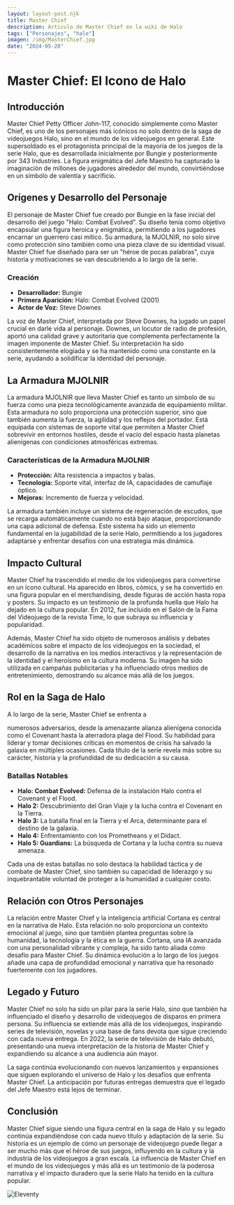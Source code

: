 ```yaml
---
layout: layout-post.njk
title: Master Chief
description: Articulo de Master Chief en la wiki de Halo
tags: ["Personajes", "halo"]
imagen: /img/MasterChief.jpg
date: "2024-05-20"
---
```


# Master Chief: El Icono de Halo

## Introducción

Master Chief Petty Officer John-117, conocido simplemente como Master Chief, es uno de los personajes más icónicos no solo dentro de la saga de videojuegos Halo, sino en el mundo de los videojuegos en general. Este supersoldado es el protagonista principal de la mayoría de los juegos de la serie Halo, que es desarrollada inicialmente por Bungie y posteriormente por 343 Industries. La figura enigmática del Jefe Maestro ha capturado la imaginación de millones de jugadores alrededor del mundo, convirtiéndose en un símbolo de valentía y sacrificio.

## Orígenes y Desarrollo del Personaje

El personaje de Master Chief fue creado por Bungie en la fase inicial del desarrollo del juego "Halo: Combat Evolved". Su diseño tenía como objetivo encapsular una figura heroica y enigmática, permitiendo a los jugadores encarnar un guerrero casi mítico. Su armadura, la MJOLNIR, no solo sirve como protección sino también como una pieza clave de su identidad visual. Master Chief fue diseñado para ser un "héroe de pocas palabras", cuya historia y motivaciones se van descubriendo a lo largo de la serie.

### Creación

- **Desarrollador:** Bungie
- **Primera Aparición:** Halo: Combat Evolved (2001)
- **Actor de Voz:** Steve Downes

La voz de Master Chief, interpretada por Steve Downes, ha jugado un papel crucial en darle vida al personaje. Downes, un locutor de radio de profesión, aportó una calidad grave y autoritaria que complementa perfectamente la imagen imponente de Master Chief. Su interpretación ha sido consistentemente elogiada y se ha mantenido como una constante en la serie, ayudando a solidificar la identidad del personaje.

## La Armadura MJOLNIR

La armadura MJOLNIR que lleva Master Chief es tanto un símbolo de su fuerza como una pieza tecnológicamente avanzada de equipamiento militar. Esta armadura no solo proporciona una protección superior, sino que también aumenta la fuerza, la agilidad y los reflejos del portador. Está equipada con sistemas de soporte vital que permiten a Master Chief sobrevivir en entornos hostiles, desde el vacío del espacio hasta planetas alienígenas con condiciones atmosféricas extremas.

### Características de la Armadura MJOLNIR

- **Protección:** Alta resistencia a impactos y balas.
- **Tecnología:** Soporte vital, interfaz de IA, capacidades de camuflaje óptico.
- **Mejoras:** Incremento de fuerza y velocidad.

La armadura también incluye un sistema de regeneración de escudos, que se recarga automáticamente cuando no está bajo ataque, proporcionando una capa adicional de defensa. Este sistema ha sido un elemento fundamental en la jugabilidad de la serie Halo, permitiendo a los jugadores adaptarse y enfrentar desafíos con una estrategia más dinámica.

## Impacto Cultural

Master Chief ha trascendido el medio de los videojuegos para convertirse en un ícono cultural. Ha aparecido en libros, cómics, y se ha convertido en una figura popular en el merchandising, desde figuras de acción hasta ropa y posters. Su impacto es un testimonio de la profunda huella que Halo ha dejado en la cultura popular. En 2012, fue incluido en el Salón de la Fama del Videojuego de la revista Time, lo que subraya su influencia y popularidad.

Además, Master Chief ha sido objeto de numerosos análisis y debates académicos sobre el impacto de los videojuegos en la sociedad, el desarrollo de la narrativa en los medios interactivos y la representación de la identidad y el heroísmo en la cultura moderna. Su imagen ha sido utilizada en campañas publicitarias y ha influenciado otros medios de entretenimiento, demostrando su alcance más allá de los juegos.

## Rol en la Saga de Halo

A lo largo de la serie, Master Chief se enfrenta a

 numerosos adversarios, desde la amenazante alianza alienígena conocida como el Covenant hasta la aterradora plaga del Flood. Su habilidad para liderar y tomar decisiones críticas en momentos de crisis ha salvado la galaxia en múltiples ocasiones. Cada título de la serie revela más sobre su carácter, historia y la profundidad de su dedicación a su causa.

### Batallas Notables

- **Halo: Combat Evolved:** Defensa de la instalación Halo contra el Covenant y el Flood.
- **Halo 2:** Descubrimiento del Gran Viaje y la lucha contra el Covenant en la Tierra.
- **Halo 3:** La batalla final en la Tierra y el Arca, determinante para el destino de la galaxia.
- **Halo 4:** Enfrentamiento con los Prometheans y el Didact.
- **Halo 5: Guardians:** La búsqueda de Cortana y la lucha contra su nueva amenaza.

Cada una de estas batallas no solo destaca la habilidad táctica y de combate de Master Chief, sino también su capacidad de liderazgo y su inquebrantable voluntad de proteger a la humanidad a cualquier costo.

## Relación con Otros Personajes

La relación entre Master Chief y la inteligencia artificial Cortana es central en la narrativa de Halo. Esta relación no solo proporciona un contexto emocional al juego, sino que también plantea preguntas sobre la humanidad, la tecnología y la ética en la guerra. Cortana, una IA avanzada con una personalidad vibrante y compleja, ha sido tanto aliada como desafío para Master Chief. Su dinámica evolución a lo largo de los juegos añade una capa de profundidad emocional y narrativa que ha resonado fuertemente con los jugadores.

## Legado y Futuro

Master Chief no solo ha sido un pilar para la serie Halo, sino que también ha influenciado el diseño y desarrollo de videojuegos de disparos en primera persona. Su influencia se extiende más allá de los videojuegos, inspirando series de televisión, novelas y una base de fans devota que sigue creciendo con cada nueva entrega. En 2022, la serie de televisión de Halo debutó, presentando una nueva interpretación de la historia de Master Chief y expandiendo su alcance a una audiencia aún mayor.

La saga continúa evolucionando con nuevos lanzamientos y expansiones que siguen explorando el universo de Halo y los desafíos que enfrenta Master Chief. La anticipación por futuras entregas demuestra que el legado del Jefe Maestro está lejos de terminar.

## Conclusión

Master Chief sigue siendo una figura central en la saga de Halo y su legado continúa expandiéndose con cada nuevo título y adaptación de la serie. Su historia es un ejemplo de cómo un personaje de videojuego puede llegar a ser mucho más que el héroe de sus juegos, influyendo en la cultura y la industria de los videojuegos a gran escala. La influencia de Master Chief en el mundo de los videojuegos y más allá es un testimonio de la poderosa narrativa y el impacto duradero que la serie Halo ha tenido en la cultura popular.

![Eleventy](/img/eleventy.svg)

